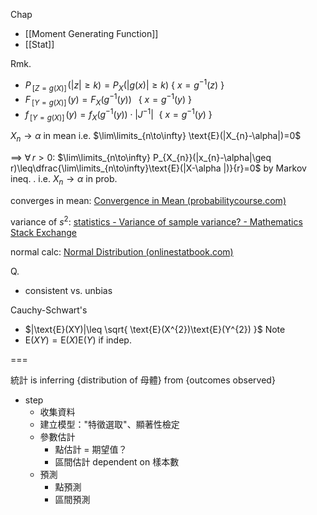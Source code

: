 

Chap
- [[Moment Generating Function]]
- [[Stat]]



Rmk.
- $P_{\,[Z=g(X)]\,}(|z|\geq k)=P_{X}(|g(x)|\geq k)$  { $x=g^{-1}(z)$ }
- $F_{\,[Y=g(X)]\,}(y)=F_{X}(g^{-1}(y))\,\,\,$         { $x=g^{-1}(y)$ }
- $f_{\,[Y=g(X)]\,}(y)=f_{X}(g^{-1}(y))\cdot|J^{-1}|\,\,$    { $x=g^{-1}(y)$ }


$X_{n}\to\alpha$ in mean  i.e. $\lim\limits_{n\to\infty} \text{E}(|X_{n}-\alpha|)=0$

$\implies$ $\forall\,r>0$:  $\lim\limits_{n\to\infty} P_{X_{n}}(|x_{n}-\alpha|\geq r)\leq\dfrac{\lim\limits_{n\to\infty}\text{E}(|X-\alpha |)}{r}=0$  by Markov ineq.
.
     i.e.  $X_{n}\to\alpha$ in prob.

converges in mean: [Convergence in Mean (probabilitycourse.com)](https://www.probabilitycourse.com/chapter7/7_2_6_convergence_in_mean.php)

variance of $s^{2}$: [statistics - Variance of sample variance? - Mathematics Stack Exchange](https://math.stackexchange.com/questions/72975/variance-of-sample-variance)

normal calc: [Normal Distribution (onlinestatbook.com)](https://onlinestatbook.com/2/calculators/normal_dist.html)

Q.
- consistent vs. unbias


Cauchy-Schwart's
- $|\text{E}(XY)|\leq \sqrt{ \text{E}(X^{2})\text{E}(Y^{2}) }$
Note
- $\text{E}(XY)=\text{E}(X)\text{E}(Y)$  if indep.

===

統計 is inferring {distribution of 母體} from {outcomes observed}
- step
	- 收集資料
	- 建立模型："特徵選取"、顯著性檢定
	- 參數估計
		- 點估計 = 期望值？
		- 區間估計 dependent on 樣本數
	- 預測
		- 點預測
		- 區間預測